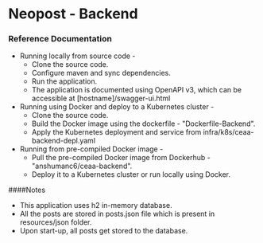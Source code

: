 # Neopost - Backend

### Reference Documentation
* Running locally from source code -
    * Clone the source code.
    * Configure maven and sync dependencies.
    * Run the application.
    * The application is documented using OpenAPI v3, which can be accessible at [hostname]/swagger-ui.html
* Running using Docker and deploy to a Kubernetes cluster -
  * Clone the source code.
  * Build the Docker image using the dockerfile - "Dockerfile-Backend".
  * Apply the Kubernetes deployment and service from infra/k8s/ceaa-backend-depl.yaml
* Running from pre-compiled Docker image -
  * Pull the pre-compiled Docker image from Dockerhub - "anshumanc6/ceaa-backend".
  * Deploy it to a Kubernetes cluster or run locally using Docker.


####Notes
* This application uses h2 in-memory database.
* All the posts are stored in posts.json file which is present in resources/json folder.
* Upon start-up, all posts get stored to the database.